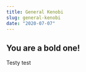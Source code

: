 ```yaml
---
title: General Kenobi
slug: general-kenobi
date: "2020-07-07"
---
```


## You are a bold one!

Testy test

